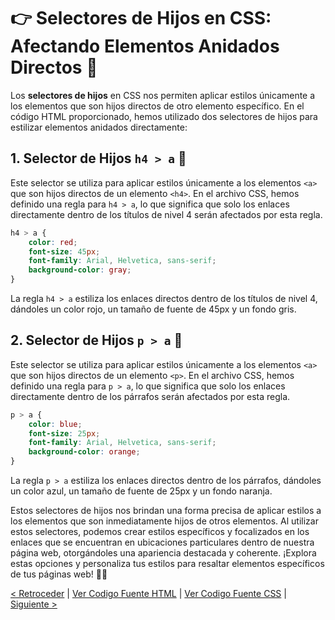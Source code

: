 # 👉 Selectores de Hijos en CSS: Afectando Elementos Anidados Directos 🎯

Los **selectores de hijos** en CSS nos permiten aplicar estilos únicamente a los elementos que son hijos directos de otro elemento específico. En el código HTML proporcionado, hemos utilizado dos selectores de hijos para estilizar elementos anidados directamente:

## 1. Selector de Hijos `h4 > a` 📝

Este selector se utiliza para aplicar estilos únicamente a los elementos `<a>` que son hijos directos de un elemento `<h4>`. En el archivo CSS, hemos definido una regla para `h4 > a`, lo que significa que solo los enlaces directamente dentro de los títulos de nivel 4 serán afectados por esta regla.

```css
h4 > a {
    color: red;
    font-size: 45px;
    font-family: Arial, Helvetica, sans-serif;
    background-color: gray;
}
```

La regla `h4 > a` estiliza los enlaces directos dentro de los títulos de nivel 4, dándoles un color rojo, un tamaño de fuente de 45px y un fondo gris.

## 2. Selector de Hijos `p > a` 🔎

Este selector se utiliza para aplicar estilos únicamente a los elementos `<a>` que son hijos directos de un elemento `<p>`. En el archivo CSS, hemos definido una regla para `p > a`, lo que significa que solo los enlaces directamente dentro de los párrafos serán afectados por esta regla.

```css
p > a {
    color: blue;
    font-size: 25px;
    font-family: Arial, Helvetica, sans-serif;
    background-color: orange;
}
```

La regla `p > a` estiliza los enlaces directos dentro de los párrafos, dándoles un color azul, un tamaño de fuente de 25px y un fondo naranja.

Estos selectores de hijos nos brindan una forma precisa de aplicar estilos a los elementos que son inmediatamente hijos de otros elementos. Al utilizar estos selectores, podemos crear estilos específicos y focalizados en los enlaces que se encuentran en ubicaciones particulares dentro de nuestra página web, otorgándoles una apariencia destacada y coherente. ¡Explora estas opciones y personaliza tus estilos para resaltar elementos específicos de tus páginas web! 🎨✨

[< Retroceder](https://github.com/YonRasgg/Curso-de-Python-Desde-Cero/blob/main/17.%20Selectores%20CSS/5.SelectorDescendente.md) | [Ver Codigo Fuente HTML](https://github.com/YonRasgg/Curso-de-Python-Desde-Cero/blob/main/17.%20Selectores%20CSS/Index.html) | [Ver Codigo Fuente CSS](https://github.com/YonRasgg/Curso-de-Python-Desde-Cero/blob/main/17.%20Selectores%20CSS/Style.css) | [Siguiente >](https://github.com/YonRasgg/Curso-de-Python-Desde-Cero/blob/main/17.%20Selectores%20CSS/7.SelectorAdyacente.md)
